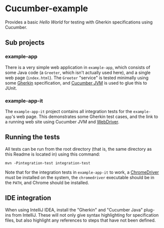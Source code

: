 # Cucumber-example

Provides a basic _Hello World_ for testing with Gherkin specifications using Cucumber.

## Sub projects

### example-app

There is a very simple web application in `example-app`, which consists of some Java code (a `Greeter`, which isn't
actually used here), and a single web page (`index.html`). The `Greeter` "service" is tested minimally using some
[Gherkin](https://github.com/cucumber/cucumber/wiki/Gherkin) specification, and
[Cucumber JVM](https://github.com/cucumber/cucumber-jvm) is used to glue this to JUnit.

### example-app-it

The `example-app-it` project contains all integration tests for the `example-app`'s web page. This demonstrates some
Gherkin test cases, and the link to a running web site using Cucumber JVM and
[WebDriver](http://docs.seleniumhq.org/projects/webdriver/).

## Running the tests

All tests can be run from the root directory (that is, the same directory as this Readme is located in) using this
command:

    mvn -Pintegration-test integration-test

Note that for the integration tests in `example-app-it` to work, a
[ChromeDriver](http://chromedriver.storage.googleapis.com/index.html) must be installed on the system,
the `chromedriver` executable should be in the `PATH`, and Chrome should be installed.

## IDE integration

When using IntelliJ IDEA, install the "Gherkin" and "Cucumber Java" plug-ins from IntelliJ. These will not only give
syntax highlighting for specification files, but also highlight any references to steps that have not been defined.